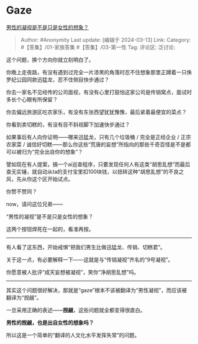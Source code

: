 # Gaze
[男性的凝视是不是只是女性的想象？](https://www.zhihu.com/question/641081823/answer/3428251809)

> Author: #Anonymity
> Last update: [编辑于 2024-03-13]
> Link:
> Category: #【答集】/01-家族答集 #【答集】/03-第一性 
> Tag: 
> 评论区:
> 泛讨论:

这个问题，换个方向你就立刻明白了。

你晚上走夜路，有没有遇到过完全一片漆黑的角落时忍不住想象那里正蹲着一只侏罗纪公园同款迅猛龙，忍不住侧目快步通过？

你去一家名不见经传的公司面视，有没有心里打鼓怕这家公司是传销窝点，面试时多长个心眼有所保留？

你去偏远旅游区吃农家乐，有没有东张西望犹犹豫豫，最后紧着最便宜的菜点？

你看到卖切糕的，有没有目不斜视脚下加速快步通过？

如果事后有人向你证明——哪来迅猛龙，只有几个垃圾桶 / 完全是正经企业 / 正宗农家菜 / 诚信好切糕——那么你这些“荒唐的妄想”所指向的那些千奇百怪是不是都可以被归为“完全出自你的想象”？

譬如现在有人提案，搞一个ai巡查程序，只要发现任何人有这类“胡思乱想”而最后查无实锤，就自动从ta的支付宝里扣100块钱，以扭转这种“胡思乱想”的不良之风，先从你这个区开始试点。

你赞不赞同？

  

now，请问这位兄弟——

“男性的凝视”是不是只是女性的想象？

  

这两个按钮焊死在一起的，看准再按。

---

有人看了这东西，开始戒惧“把我们男生比做迅猛龙、传销、切糕君”。

关于这一点，有必要解释一下——这就是与“传销凝视”齐名的“9号凝视”。

你愿意被人批评“成天妄想被凝视”，笑你“净胡思乱想”吗。

---

其实这个问题很好解决，那就是“gaze”根本不该被翻译为“男性凝视”，而应该被翻译为“觊觎”。

一旦采用正确的表述——**觊觎**，这些问题就全都变得很直白。

**男性的觊觎，也是出自女性的想象吗？**

所以这是一个简单的“翻译的人文化水平发挥失常”的问题。
